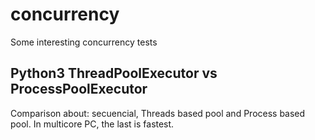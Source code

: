 # concurrency
Some interesting concurrency tests
## Python3 ThreadPoolExecutor vs ProcessPoolExecutor
Comparison about: secuencial, Threads based pool and Process based pool. In multicore PC, the last is fastest.
